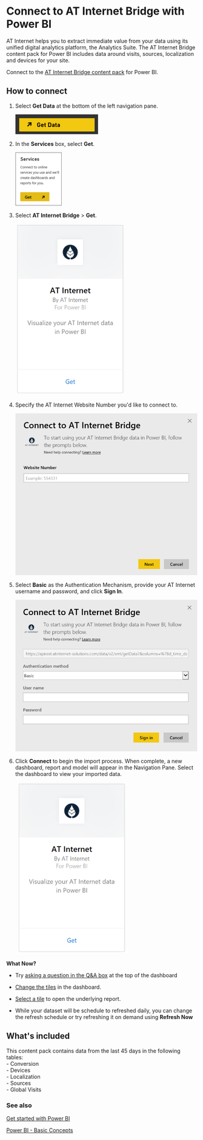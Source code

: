 <properties
   pageTitle="Connect to AT Internet Bridge with Power BI"
   description="AT Internet Bridge for Power BI"
   services="powerbi"
   documentationCenter=""
   authors="joeshoukry"
   manager="erikre"
   backup="maggiesMSFT"
   editor=""
   tags=""
   qualityFocus="no"
   qualityDate=""/>

<tags
   ms.service="powerbi"
   ms.devlang="NA"
   ms.topic="article"
   ms.tgt_pltfrm="NA"
   ms.workload="powerbi"
   ms.date="10/16/2017"
   ms.author="yshoukry"/>

# Connect to AT Internet Bridge with Power BI

AT Internet helps you to extract immediate value from your data using its unified digital analytics platform, the Analytics Suite. The AT Internet Bridge content pack for Power BI includes data around visits, sources, localization and devices for your site.

Connect to the [AT Internet Bridge content pack](https://app.powerbi.com/getdata/services/at-internet-bridge) for Power BI.

## How to connect

1.  Select **Get Data** at the bottom of the left navigation pane.

    ![](media/powerbi-content-pack-at-internet/PBI_GetData.png) 

2.  In the **Services** box, select **Get**.

    ![](media/powerbi-content-pack-at-internet/PBI_GetServices.png) 

3.  Select **AT Internet Bridge** \> **Get**.

    ![](media/powerbi-content-pack-at-internet/atinternet.png)

4.  Specify the AT Internet Website Number you'd like to connect to.

    ![](media/powerbi-content-pack-at-internet/params.png)

5.  Select **Basic** as the Authentication Mechanism, provide your AT Internet username and password, and click **Sign In**.

    ![](media/powerbi-content-pack-at-internet/creds.png)

6.  Click **Connect** to begin the import process. When complete, a new dashboard, report and model will appear in the Navigation Pane. Select the dashboard to view your imported data.

     ![](media/powerbi-content-pack-at-internet/atinternet.png)

**What Now?**

- Try [asking a question in the Q&A box](powerbi-service-q-and-a.md) at the top of the dashboard

- [Change the tiles](powerbi-service-edit-a-tile-in-a-dashboard.md) in the dashboard.

- [Select a tile](powerbi-service-dashboard-tiles.md) to open the underlying report.

- While your dataset will be schedule to refreshed daily, you can change the refresh schedule or try refreshing it on demand using **Refresh Now**

## What's included

This content pack contains data from the last 45 days in the following tables:  
    - Conversion  
    - Devices  
    - Localization  
    - Sources  
    - Global Visits  

### See also

[Get started with Power BI](powerbi-service-get-started.md)

[Power BI - Basic Concepts](powerbi-service-basic-concepts.md)
